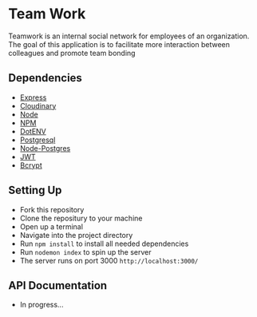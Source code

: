 # Team Work
Teamwork is an internal social network for employees of an organization. The goal of this application is to facilitate more interaction between colleagues and promote team bonding

## Dependencies
- [Express](https://www.npmjs.com/package/express)
- [Cloudinary](https://cloudinary.com/)
- [Node](http://nodejs.org/)
- [NPM](https://www.npmjs.com/)
- [DotENV](https://www.npmjs.com/package/dotenv)
- [Postgresql](https://www.postgresql.org/)
- [Node-Postgres](https://node-postgres.com/)
- [JWT](https://www.npmjs.com/package/jsonwebtoken)
- [Bcrypt](https://www.npmjs.com/package/bcrypt)

## Setting Up 
- Fork this repository
- Clone the repositury to your machine
- Open up a terminal
- Navigate into the project directory
- Run <code>npm install</code> to install all needed dependencies
- Run <code>nodemon index</code> to spin up the server
- The server runs on port 3000 <code>http://localhost:3000/</code>

## API Documentation
- In progress...
